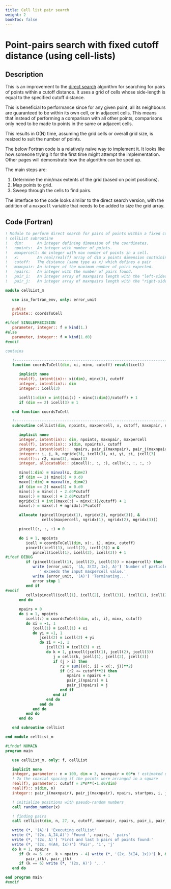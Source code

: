```yaml
---
title: Cell list pair search
weight: 2
bookToc: false
---
```


# Point-pairs search with fixed cutoff distance (using cell-lists)

## Description
This is an improvement to the [direct search](/worknotes/docs/useful/fixed-cutoff-direct-pair-search/) algorithm for searching for pairs of points within a cutoff distance. It uses a grid of cells whose side-length is equal to the specified cutoff distance.

This is beneficial to performance since for any given point, all its neighbours are guaranteed to be within its own cell, or in adjacent cells. This means that instead of performing a comparison with all other points, comparisons only need to be made to points in the same or adjacent cells.

This results in O(N) time, assuming the grid cells or overall grid size, is resized to suit the number of points.

The below Fortran code is a relatively naive way to implement it. It looks like how someone trying it for the first time might attempt the implementation. Other pages will demonstrate how the algorithm can be sped up.

The main steps are:

1. Determine the min/max extents of the grid (based on point positions).
2. Map points to grid.
3. Sweep through the cells to find pairs.

The interface to the code looks similar to the direct search version, with the addition of a `maxpcell` variable that needs to be added to size the grid array.

## Code (Fortran)
```fortran {linenos=false,style=tango}
! Module to perform direct search for pairs of points within a fixed cutoff.
! cellList subroutine
!   dim:      An integer defining dimension of the coordinates.
!   npoints:  An integer with number of points.
!   maxpercell: An integer with max number of points in a cell.
!   x:        An real/real(f) array of dim x points dimension containing the list of points to find pairs of.
!   cutoff:   The distance (same type as x) which defines a pair
!   maxnpair: An integer of the maximum number of pairs expected.
!   npairs:   An integer with the number of pairs found.
!   pair_i:   An integer array of maxnpairs length with the "left-sided" point in a pair.
!   pair_j:   An integer array of maxnpairs length with the "right-sided" point in a pair.

module cellList_m

   use iso_fortran_env, only: error_unit

   public
   private:: coordsToCell

#ifdef SINGLEPRECISION
   parameter, integer:: f = kind(1.)
#else
   parameter, integer:: f = kind(1.d0)
#endif

contains

   !---------------------------------------------------------------------------
   function coordsToCell(dim, xi, minx, cutoff) result(icell)

      implicit none
      real(f), intent(in):: xi(dim), minx(3), cutoff
      integer, intent(in):: dim
      integer:: icell(3)

      icell(1:dim) = int((xi(:) - minx(1:dim))/cutoff) + 1
      if (dim == 2) icell(3) = 1

   end function coordsToCell

   !---------------------------------------------------------------------------
   subroutine cellList(dim, npoints, maxpercell, x, cutoff, maxnpair, npairs, pair_i, pair_j)

      implicit none
      integer, intent(in):: dim, npoints, maxnpair, maxpercell
      real(f), intent(in):: x(dim, npoints), cutoff
      integer, intent(out)::  npairs, pair_i(maxnpair), pair_j(maxnpair)
      integer:: i, j, k, ngridx(3), icell(3), xi, yi, zi, jcell(3)
      real(f):: r2, minx(3), maxx(3)
      integer, allocatable:: pincell(:, :, :), cells(:, :, :, :)

      minx(1:dim) = minval(x, dim=2)
      if (dim == 2) minx(3) = 0.d0
      maxx(1:dim) = maxval(x, dim=2)
      if (dim == 2) maxx(3) = 0.d0
      minx(:) = minx(:) - 2.d0*cutoff
      maxx(:) = maxx(:) + 2.d0*cutoff
      ngridx(:) = int((maxx(:) - minx(:))/cutoff) + 1
      maxx(:) = maxx(:) + ngridx(:)*cutoff

      allocate (pincell(ngridx(1), ngridx(2), ngridx(3)), &
                cells(maxpercell, ngridx(1), ngridx(2), ngridx(3)))

      pincell(:, :, :) = 0

      do i = 1, npoints
         icell = coordsToCell(dim, x(:, i), minx, cutoff)
         pincell(icell(1), icell(2), icell(3)) = &
            pincell(icell(1), icell(2), icell(3)) + 1
#ifdef DEBUG
         if (pincell(icell(1), icell(2), icell(3)) > maxpercell) then
            write (error_unit, '(A, 3(I2, 1x), A)') 'Number of particles in cell ', icell(1), icell(2), icell(3), &
               ' exceeds the input maxpercell value.'
            write (error_unit, '(A)') 'Terminating...'
            error stop 1
         end if
#endif
         cells(pincell(icell(1), icell(2), icell(3)), icell(1), icell(2), icell(3)) = i
      end do

      npairs = 0
      do i = 1, npoints
         icell(:) = coordsToCell(dim, x(:, i), minx, cutoff)
         do xi = -1, 1
            jcell(1) = icell(1) + xi
            do yi = -1, 1
               jcell(2) = icell(2) + yi
               do zi = -1, 1
                  jcell(3) = icell(3) + zi
                  do k = 1, pincell(jcell(1), jcell(2), jcell(3))
                     j = cells(k, jcell(1), jcell(2), jcell(3))
                     if (j > i) then
                        r2 = sum((x(:, i) - x(:, j))**2)
                        if (r2 <= cutoff**2) then
                           npairs = npairs + 1
                           pair_i(npairs) = i
                           pair_j(npairs) = j
                        end if
                     end if
                  end do
               end do
            end do
         end do
      end do

   end subroutine cellList

end module cellList_m

#ifndef NOMAIN
program main

   use cellList_m, only: f, cellList

   implicit none
   integer, parameter:: n = 100, dim = 3, maxnpair = 60*n ! estimated using
   ! 2x the coaxial spacing if the points were arranged in a square
   real(f), parameter:: cutoff = 2*n**(-1.d0/dim)
   real(f):: x(dim, n)
   integer:: pair_i(maxnpair), pair_j(maxnpair), npairs, startpos, i, j, k, endpos(n)

   ! initialize positions with pseudo-random numbers
   call random_number(x)

   ! finding pairs
   call cellList(dim, n, 27, x, cutoff, maxnpair, npairs, pair_i, pair_j)

   write (*, '(A)') 'Executing cellList'
   write (*, '(2x, A,I4,A)') 'Found ', npairs, ' pairs'
   write (*, '(2x, A)') 'First and last 5 pairs of points found:'
   write (*, '(2x, 4(A4, 1x))') 'Pair', 'i', 'j'
   do k = 1, npairs
      if (k <= 5 .or. k > npairs - 4) write (*, '(2x, 3(I4, 1x))') k, &
         pair_i(k), pair_j(k)
      if (k == 6) write (*, '(2x, A)') '...'
   end do

end program main
#endif
```